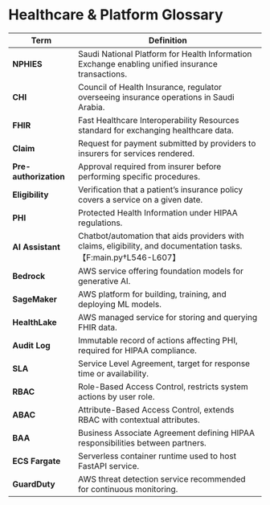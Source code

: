 # Healthcare & Platform Glossary

| Term | Definition |
|------|------------|
| **NPHIES** | Saudi National Platform for Health Information Exchange enabling unified insurance transactions. |
| **CHI** | Council of Health Insurance, regulator overseeing insurance operations in Saudi Arabia. |
| **FHIR** | Fast Healthcare Interoperability Resources standard for exchanging healthcare data. |
| **Claim** | Request for payment submitted by providers to insurers for services rendered. |
| **Pre-authorization** | Approval required from insurer before performing specific procedures. |
| **Eligibility** | Verification that a patient’s insurance policy covers a service on a given date. |
| **PHI** | Protected Health Information under HIPAA regulations. |
| **AI Assistant** | Chatbot/automation that aids providers with claims, eligibility, and documentation tasks.【F:main.py†L546-L607】|
| **Bedrock** | AWS service offering foundation models for generative AI. |
| **SageMaker** | AWS platform for building, training, and deploying ML models. |
| **HealthLake** | AWS managed service for storing and querying FHIR data. |
| **Audit Log** | Immutable record of actions affecting PHI, required for HIPAA compliance. |
| **SLA** | Service Level Agreement, target for response time or availability. |
| **RBAC** | Role-Based Access Control, restricts system actions by user role. |
| **ABAC** | Attribute-Based Access Control, extends RBAC with contextual attributes. |
| **BAA** | Business Associate Agreement defining HIPAA responsibilities between partners. |
| **ECS Fargate** | Serverless container runtime used to host FastAPI service. |
| **GuardDuty** | AWS threat detection service recommended for continuous monitoring. |

